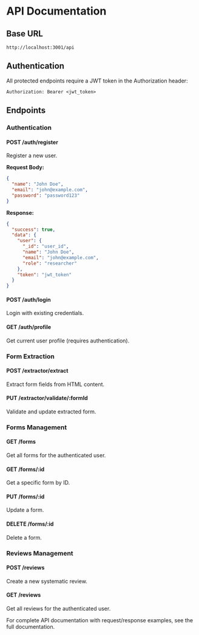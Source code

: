# API Documentation

## Base URL
`http://localhost:3001/api`

## Authentication
All protected endpoints require a JWT token in the Authorization header:
```
Authorization: Bearer <jwt_token>
```

## Endpoints

### Authentication

#### POST /auth/register
Register a new user.

**Request Body:**
```json
{
  "name": "John Doe",
  "email": "john@example.com",
  "password": "password123"
}
```

**Response:**
```json
{
  "success": true,
  "data": {
    "user": {
      "_id": "user_id",
      "name": "John Doe",
      "email": "john@example.com",
      "role": "researcher"
    },
    "token": "jwt_token"
  }
}
```

#### POST /auth/login
Login with existing credentials.

#### GET /auth/profile
Get current user profile (requires authentication).

### Form Extraction

#### POST /extractor/extract
Extract form fields from HTML content.

#### PUT /extractor/validate/:formId
Validate and update extracted form.

### Forms Management

#### GET /forms
Get all forms for the authenticated user.

#### GET /forms/:id
Get a specific form by ID.

#### PUT /forms/:id
Update a form.

#### DELETE /forms/:id
Delete a form.

### Reviews Management

#### POST /reviews
Create a new systematic review.

#### GET /reviews
Get all reviews for the authenticated user.

For complete API documentation with request/response examples, see the full documentation.